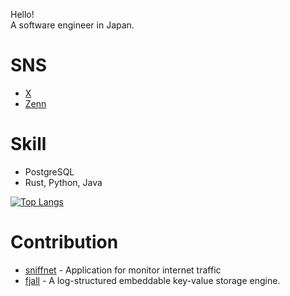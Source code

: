Hello!  
A software engineer in Japan.


# SNS 
  - [X](https://x.com/prog_shu)
  - [Zenn](https://zenn.dev/shu_kitamura)

# Skill

- PostgreSQL
- Rust, Python, Java

[![Top Langs](https://github-readme-stats.vercel.app/api/top-langs/?username=shu-kitamura&layout=compact&langs_count=6)](https://github.com/anuraghazra/github-readme-stats)

# Contribution  

- [sniffnet](https://github.com/GyulyVGC/sniffnet) - Application for monitor internet traffic
- [fjall](https://github.com/fjall-rs/fjall) - A log-structured embeddable key-value storage engine.
